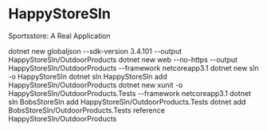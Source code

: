 # HappyStoreSln

Sportsstore: A Real Application

dotnet new globaljson --sdk-version 3.4.101 --output HappyStoreSln/OutdoorProducts
dotnet new web --no-https --output HappyStoreSln/OutdoorProducts --framework netcoreapp3.1
dotnet new sln -o HappyStoreSln
dotnet sln HappyStoreSln add HappyStoreSln/OutdoorProducts 
dotnet new xunit -o HappyStoreSln/OutdoorProducts.Tests --framework netcoreapp3.1
dotnet sln BobsStoreSln add HappyStoreSln/OutdoorProducts.Tests 
dotnet add BobsStoreSln/OutdoorProducts.Tests reference HappyStoreSln/OutdoorProducts 
